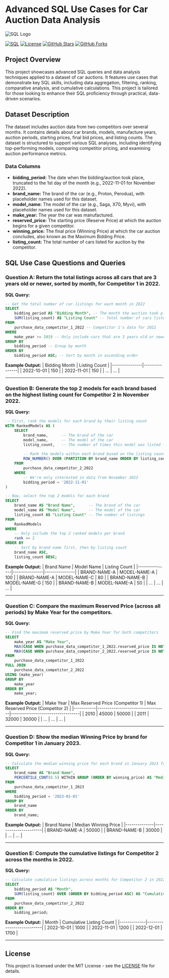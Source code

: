 # Advanced SQL Use Cases for Car Auction Data Analysis

![SQL Logo](https://upload.wikimedia.org/wikipedia/commons/8/87/Sql_data_base_with_logo.png)

[![SQL](https://img.shields.io/badge/SQL-Advanced-blue)](https://www.mysql.com/) 
[![License](https://img.shields.io/badge/license-MIT-green)](LICENSE)
[![GitHub Stars](https://img.shields.io/github/stars/fahmizainal17/Advanced-SQL-Use-Cases-Car-Auction)](https://github.com/fahmizainal17/Advanced-SQL-Use-Cases-Car-Auction/stargazers)
[![GitHub Forks](https://img.shields.io/github/forks/fahmizainal17/Advanced-SQL-Use-Cases-Car-Auction)](https://github.com/fahmizainal17/Advanced-SQL-Use-Cases-Car-Auction/network/members)

## Project Overview

This project showcases advanced SQL queries and data analysis techniques applied to a dataset of car auctions. It features use cases that demonstrate key SQL skills, including data aggregation, filtering, ranking, comparative analysis, and cumulative calculations. This project is tailored for those looking to enhance their SQL proficiency through practical, data-driven scenarios.

## Dataset Description

The dataset includes auction data from two competitors over several months. It contains details about car brands, models, manufacture years, auction periods, starting prices, final bid prices, and listing counts. The dataset is structured to support various SQL analyses, including identifying top-performing models, comparing competitor pricing, and examining auction performance metrics.

### Data Columns

- **bidding_period:** The date when the bidding/auction took place, truncated to the 1st day of the month (e.g., 2022-11-01 for November 2022).
- **brand_name:** The brand of the car (e.g., Proton, Perodua), with placeholder names used for this dataset.
- **model_name:** The model of the car (e.g., Saga, X70, Myvi), with placeholder names used for this dataset.
- **make_year:** The year the car was manufactured.
- **reserved_price:** The starting price (Reserve Price) at which the auction begins for a given competitor.
- **winning_price:** The final price (Winning Price) at which the car auction concludes, also known as the Maximum Bidding Price.
- **listing_count:** The total number of cars listed for auction by the competitor.

## SQL Use Case Questions and Queries

### Question A: Return the total listings across all cars that are 3 years old or newer, sorted by month, for Competitor 1 in 2022.

**SQL Query:**
```sql
-- Get the total number of car listings for each month in 2022
SELECT 
    bidding_period AS "Bidding Month", -- The month the auction took place
    SUM(listing_count) AS "Listing Count" -- Total number of cars listed that month
FROM 
    purchase_data_competitor_1_2022 -- Competitor 1's data for 2022
WHERE 
    make_year >= 2019 -- Only include cars that are 3 years old or newer
GROUP BY 
    bidding_period -- Group by month
ORDER BY 
    bidding_period ASC; -- Sort by month in ascending order
```

**Example Output:**
| Bidding Month | Listing Count |
|---------------|---------------|
| 2022-10-01    | 150           |
| 2022-11-01    | 150           |
| ...           | ...           |

---

### Question B: Generate the top 2 models for each brand based on the highest listing count for Competitor 2 in November 2022.

**SQL Query:**
```sql
-- First, rank the models for each brand by their listing count
WITH RankedModels AS (
    SELECT 
        brand_name,      -- The brand of the car
        model_name,      -- The model of the car
        listing_count,   -- The number of times this model was listed for auction
        
        -- Rank the models within each brand based on the listing count, highest first
        ROW_NUMBER() OVER (PARTITION BY brand_name ORDER BY listing_count DESC) AS rank
    FROM 
        purchase_data_competitor_2_2022
    WHERE 
        -- We're only interested in data from November 2022
        bidding_period = '2022-11-01'
)

-- Now, select the top 2 models for each brand
SELECT 
    brand_name AS "Brand Name",      -- The brand of the car
    model_name AS "Model Name",      -- The model of the car
    listing_count AS "Listing Count" -- The number of listings
FROM 
    RankedModels
WHERE 
    -- Only include the top 2 ranked models per brand
    rank <= 2
ORDER BY 
    -- Sort by brand name first, then by listing count
    brand_name ASC, 
    listing_count DESC;
```

**Example Output:**
| Brand Name    | Model Name    | Listing Count |
|---------------|---------------|---------------|
| BRAND-NAME-A  | MODEL-NAME-A  | 100           |
| BRAND-NAME-A  | MODEL-NAME-C  | 80            |
| BRAND-NAME-B  | MODEL-NAME-G  | 150           |
| BRAND-NAME-B  | MODEL-NAME-A  | 50            |
| ...           | ...           | ...           |

---

### Question C: Compare the maximum Reserved Price (across all periods) by Make Year for the competitors.

**SQL Query:**
```sql
-- Find the maximum reserved price by Make Year for both competitors
SELECT 
    make_year AS "Make Year",
    MAX(CASE WHEN purchase_data_competitor_1_2022.reserved_price IS NOT NULL THEN reserved_price ELSE 0 END) AS "Max Reserved Price (Competitor 1)",
    MAX(CASE WHEN purchase_data_competitor_2_2022.reserved_price IS NOT NULL THEN reserved_price ELSE 0 END) AS "Max Reserved Price (Competitor 2)"
FROM 
    purchase_data_competitor_1_2022
FULL JOIN 
    purchase_data_competitor_2_2022 
USING (make_year)
GROUP BY 
    make_year
ORDER BY 
    make_year;
```

**Example Output:**
| Make Year | Max Reserved Price (Competitor 1) | Max Reserved Price (Competitor 2) |
|-----------|----------------------------------|----------------------------------|
| 2010      | 45000                            | 50000                            |
| 2011      | 32000                            | 30000                            |
| ...       | ...                              | ...                              |

---

### Question D: Show the median Winning Price by brand for Competitor 1 in January 2023.

**SQL Query:**
```sql
-- Calculate the median winning price for each brand in January 2023 for Competitor 1
SELECT 
    brand_name AS "Brand Name",
    PERCENTILE_CONT(0.5) WITHIN GROUP (ORDER BY winning_price) AS "Median Winning Price"
FROM 
    purchase_data_competitor_1_2023
WHERE 
    bidding_period = '2023-01-01'
GROUP BY 
    brand_name
ORDER BY 
    brand_name;
```

**Example Output:**
| Brand Name   | Median Winning Price |
|--------------|----------------------|
| BRAND-NAME-A | 50000                |
| BRAND-NAME-B | 30000                |
| ...          | ...                  |

---

### Question E: Compute the cumulative listings for Competitor 2 across the months in 2022.

**SQL Query:**
```sql
-- Calculate cumulative listings across months for Competitor 2 in 2022
SELECT 
    bidding_period AS "Month",
    SUM(listing_count) OVER (ORDER BY bidding_period ASC) AS "Cumulative Listing Count"
FROM 
    purchase_data_competitor_2_2022
ORDER BY 
    bidding_period;
```

**Example Output:**
| Month       | Cumulative Listing Count |
|-------------|--------------------------|
| 2022-10-01  | 1000                     |
| 2022-11-01  | 1200                     |
| 2022-12-01  | 1700                     |

---

## License
This project is licensed under the MIT License - see the [LICENSE](LICENSE) file for details.
